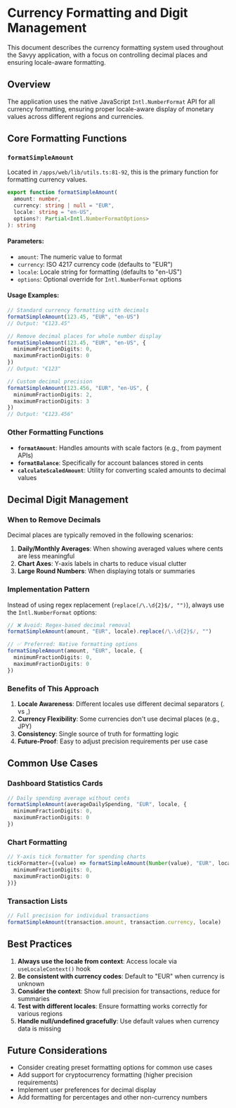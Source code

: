 # Currency Formatting and Digit Management

This document describes the currency formatting system used throughout the Savyy application, with a focus on controlling decimal places and ensuring locale-aware formatting.

## Overview

The application uses the native JavaScript `Intl.NumberFormat` API for all currency formatting, ensuring proper locale-aware display of monetary values across different regions and currencies.

## Core Formatting Functions

### `formatSimpleAmount`

Located in `/apps/web/lib/utils.ts:81-92`, this is the primary function for formatting currency values.

```typescript
export function formatSimpleAmount(
  amount: number,
  currency: string | null = "EUR",
  locale: string = "en-US",
  options?: Partial<Intl.NumberFormatOptions>
): string
```

#### Parameters:
- `amount`: The numeric value to format
- `currency`: ISO 4217 currency code (defaults to "EUR")
- `locale`: Locale string for formatting (defaults to "en-US")
- `options`: Optional override for `Intl.NumberFormat` options

#### Usage Examples:

```typescript
// Standard currency formatting with decimals
formatSimpleAmount(123.45, "EUR", "en-US")
// Output: "€123.45"

// Remove decimal places for whole number display
formatSimpleAmount(123.45, "EUR", "en-US", { 
  minimumFractionDigits: 0, 
  maximumFractionDigits: 0 
})
// Output: "€123"

// Custom decimal precision
formatSimpleAmount(123.456, "EUR", "en-US", { 
  minimumFractionDigits: 2, 
  maximumFractionDigits: 3 
})
// Output: "€123.456"
```

### Other Formatting Functions

- **`formatAmount`**: Handles amounts with scale factors (e.g., from payment APIs)
- **`formatBalance`**: Specifically for account balances stored in cents
- **`calculateScaledAmount`**: Utility for converting scaled amounts to decimal values

## Decimal Digit Management

### When to Remove Decimals

Decimal places are typically removed in the following scenarios:

1. **Daily/Monthly Averages**: When showing averaged values where cents are less meaningful
2. **Chart Axes**: Y-axis labels in charts to reduce visual clutter
3. **Large Round Numbers**: When displaying totals or summaries

### Implementation Pattern

Instead of using regex replacement (`replace(/\.\d{2}$/, "")`), always use the `Intl.NumberFormat` options:

```typescript
// ❌ Avoid: Regex-based decimal removal
formatSimpleAmount(amount, "EUR", locale).replace(/\.\d{2}$/, "")

// ✅ Preferred: Native formatting options
formatSimpleAmount(amount, "EUR", locale, { 
  minimumFractionDigits: 0, 
  maximumFractionDigits: 0 
})
```

### Benefits of This Approach

1. **Locale Awareness**: Different locales use different decimal separators (. vs ,)
2. **Currency Flexibility**: Some currencies don't use decimal places (e.g., JPY)
3. **Consistency**: Single source of truth for formatting logic
4. **Future-Proof**: Easy to adjust precision requirements per use case

## Common Use Cases

### Dashboard Statistics Cards
```typescript
// Daily spending average without cents
formatSimpleAmount(averageDailySpending, "EUR", locale, { 
  minimumFractionDigits: 0, 
  maximumFractionDigits: 0 
})
```

### Chart Formatting
```typescript
// Y-axis tick formatter for spending charts
tickFormatter={(value) => formatSimpleAmount(Number(value), "EUR", locale, { 
  minimumFractionDigits: 0, 
  maximumFractionDigits: 0 
})}
```

### Transaction Lists
```typescript
// Full precision for individual transactions
formatSimpleAmount(transaction.amount, transaction.currency, locale)
```

## Best Practices

1. **Always use the locale from context**: Access locale via `useLocaleContext()` hook
2. **Be consistent with currency codes**: Default to "EUR" when currency is unknown
3. **Consider the context**: Show full precision for transactions, reduce for summaries
4. **Test with different locales**: Ensure formatting works correctly for various regions
5. **Handle null/undefined gracefully**: Use default values when currency data is missing

## Future Considerations

- Consider creating preset formatting options for common use cases
- Add support for cryptocurrency formatting (higher precision requirements)
- Implement user preferences for decimal display
- Add formatting for percentages and other non-currency numbers